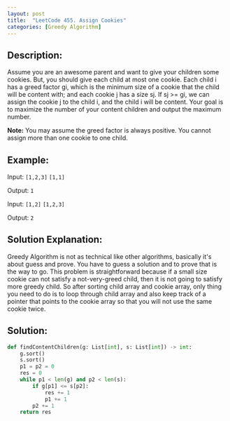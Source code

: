 ```yaml
---
layout: post
title:  "LeetCode 455. Assign Cookies"
categories: [Greedy Algorithm]
---
```

## Description:
Assume you are an awesome parent and want to give your children some cookies. But, you should give each child at most one cookie. Each child i has a greed factor gi, which is the minimum size of a cookie that the child will be content with; and each cookie j has a size sj. If sj >= gi, we can assign the cookie j to the child i, and the child i will be content. Your goal is to maximize the number of your content children and output the maximum number.

**Note:**
You may assume the greed factor is always positive.
You cannot assign more than one cookie to one child.

## Example:
Input: `[1,2,3]` `[1,1]`

Output: `1`

Input: `[1,2]` `[1,2,3]`

Output: `2`

## Solution Explanation:
Greedy Algorithm is not as technical like other algorithms, basically it's about guess and prove. You have to guess a solution and to prove that is the way to go. This problem is straightforward because if a small size cookie can not satisfy a not-very-greed child, then it is not going to satisfy more greedy child. So after sorting child array and cookie array, only thing you need to do is to loop through child array and also keep track of a pointer that points to the cookie array so that you will not use the same cookie twice.

## Solution:
```python
def findContentChildren(g: List[int], s: List[int]) -> int:
    g.sort()
    s.sort()
    p1 = p2 = 0
    res = 0
    while p1 < len(g) and p2 < len(s):
        if g[p1] <= s[p2]:
            res += 1
            p1 += 1
        p2 += 1
    return res
```

